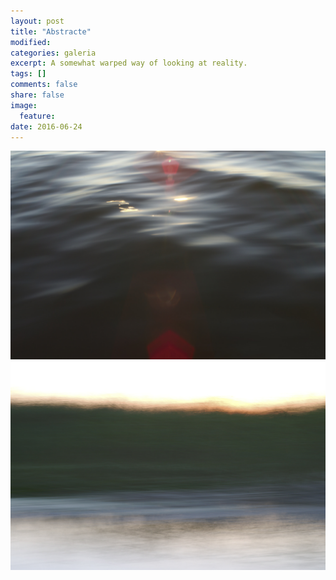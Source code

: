 ```yaml
---
layout: post
title: "Abstracte"
modified:
categories: galeria
excerpt: A somewhat warped way of looking at reality.
tags: []
comments: false
share: false
image:
  feature:
date: 2016-06-24
---
```

<div class="galleria">
	<img src="/images/abstracte/Geometric-sunset-I.jpg" data-title="Geometric sunset I">
	<img src="/images/abstracte/Geometric-sunset-II.jpg" data-title="Geometric sunset II">
</div>
